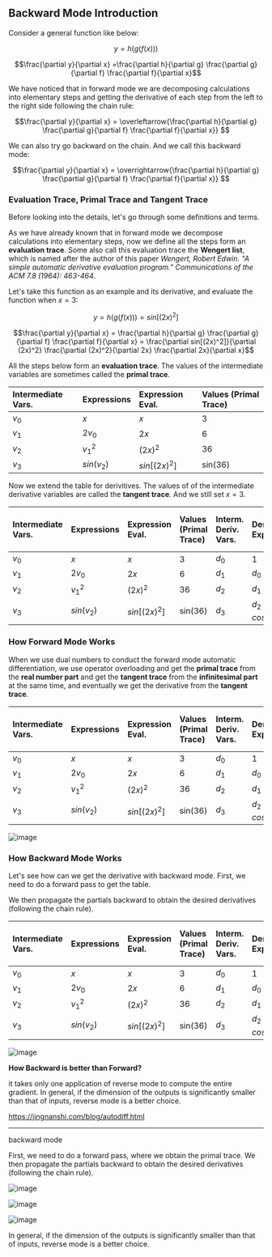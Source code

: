 ## Backward Mode Introduction

Consider a general function like below:

$$y = h ( g ( f(x) ) )$$

$$\frac{\partial y}{\partial x} =\frac{\partial h}{\partial g} \frac{\partial g}{\partial f} \frac{\partial f}{\partial x}$$

We have noticed that in forward mode we are decomposing calculations into elementary steps and getting the derivative of each step from the left to the right side following the chain rule:

$$\frac{\partial y}{\partial x} = \overleftarrow{\frac{\partial h}{\partial g} \frac{\partial g}{\partial f} \frac{\partial f}{\partial x}} $$

We can also try go backward on the chain. And we call this backward mode:

$$\frac{\partial y}{\partial x} = \overrightarrow{\frac{\partial h}{\partial g} \frac{\partial g}{\partial f} \frac{\partial f}{\partial x}} $$


### Evaluation Trace, Primal Trace and Tangent Trace

Before looking into the details, let's go through some definitions and terms. 

As we have already known that in forward mode we decompose calculations into elementary steps, now we define all the steps form an __evaluation trace__. Some also call this evaluation trace the __Wengert list__, which is named after the author of this paper *Wengert, Robert Edwin. "A simple automatic derivative evaluation program." Communications of the ACM 7.8 (1964): 463-464*.

Let's take this function as an example and its derivative, and evaluate the function when $x = 3$:

$$y = h ( g ( f(x) ) ) = sin[(2x)^2]$$

$$\frac{\partial y}{\partial x} = \frac{\partial h}{\partial g} \frac{\partial g}{\partial f} \frac{\partial f}{\partial x} = \frac{\partial sin[(2x)^2]}{\partial (2x)^2} \frac{\partial (2x)^2}{\partial 2x} \frac{\partial 2x}{\partial x}$$

All the steps below form an __evaluation trace__. The values of the intermediate variables are sometimes called the __primal trace__.

| Intermediate Vars.                | Expressions               | Expression Eval. | Values (Primal Trace)| 
|:----------------------------------|:--------------------------|:-----------------|:---------------------|
| $v_0$                             | $x$                       | $x$              | 3                    |
| $v_1$                             | $2v_0$                    | $2x$             | 6                    |
| $v_2$                             | $v_1^2$                   | $(2x)^2$         | 36                   |
| $v_3$                             | $sin(v_2)$                | $sin[(2x)^2]$    | sin(36)              |

Now we extend the table for derivitives. The values of of the intermediate derivative variables are called the __tangent trace__. And we still set $x = 3$.

| Intermediate Vars.                | Expressions               | Expression Eval. | Values (Primal Trace)|  Interm. Deriv. Vars.    | Deriv. Expressions     |   Deriv. Expressions Eval.    | Deriv. Values (Tangent Trace)| 
|:----------------------------------|:--------------------------|:----------------|:----------------------|:-------------------------|:-----------------------|:------------------------------|:----------------------------:|
| $v_0$                             | $x$                       | $x$             | 3                     |  $d_0$                   | 1                      | 1                             | 1                            |
| $v_1$                             | $2v_0$                    | $2x$            | 6                     |  $d_1$                   | $d_0 \cdot 2$          | 2                             | 2                            |
| $v_2$                             | $v_1^2$                   | $(2x)^2$        | 36                    |  $d_2$                   | $d_1 \cdot 2\cdot2x$   | $8x$                          | 24                           |
| $v_3$                             | $sin(v_2)$                | $sin[(2x)^2]$   | sin(36)               |  $d_3$                   | $d_2 \cdot cos[(2x)^2]$| $8x \cdot cos[(2x)^2]$        | 24cos(36)                    |

### How Forward Mode Works

When we use dual numbers to conduct the forward mode automatic differentiation, we use operator overloading and get the __primal trace__ from the __real number part__ and get the __tangent trace__ from the __infinitesimal part__ at the same time, and eventually we get the derivative from the __tangent trace__.

| Intermediate Vars.                | Expressions               | Expression Eval. | Values (Primal Trace)|  Interm. Deriv. Vars.    | Deriv. Expressions     |   Deriv. Expressions Eval.    | Deriv. Values (Tangent Trace)| Forward |
|:----------------------------------|:--------------------------|:----------------|:----------------------|:-------------------------|:-----------------------|:------------------------------|:----------------------------:|:-------:|          
| $v_0$                             | $x$                       | $x$             | 3                     |  $d_0$                   | 1                      | 1                             | 1                            |    ↓    |
| $v_1$                             | $2v_0$                    | $2x$            | 6                     |  $d_1$                   | $d_0 \cdot 2$          | 2                             | 2                            |    ↓    |
| $v_2$                             | $v_1^2$                   | $(2x)^2$        | 36                    |  $d_2$                   | $d_1 \cdot 2\cdot2x$   | $8x$                          | 24                           |    ↓    |
| $v_3$                             | $sin(v_2)$                | $sin[(2x)^2]$   | sin(36)               |  $d_3$                   | $d_2 \cdot cos[(2x)^2]$| $8x \cdot cos[(2x)^2]$        | 24cos(36)                    |    ↓    |

![image](https://github.com/mincongzhang/AAD/assets/5571030/b131db64-e1f2-4ccc-bc6b-0ec714272c3c)


### How Backward Mode Works

Let's see how can we get the derivative with backward mode. First, we need to do a forward pass to get the table. 

We then propagate the partials backward to obtain the desired derivatives (following the chain rule).

| Intermediate Vars.                | Expressions               | Expression Eval. | Values (Primal Trace)|  Interm. Deriv. Vars.    | Deriv. Expressions     |   Deriv. Expressions Eval.    | Deriv. Values (Tangent Trace)| Backward |
|:----------------------------------|:--------------------------|:----------------|:----------------------|:-------------------------|:-----------------------|:------------------------------|:----------------------------:|:-------:|          
| $v_0$                             | $x$                       | $x$             | 3                     |  $d_0$                   | 1                      | 1                             | 1                            |    ↑    |
| $v_1$                             | $2v_0$                    | $2x$            | 6                     |  $d_1$                   | $d_0 \cdot 2$          | 2                             | 2                            |    ↑    |
| $v_2$                             | $v_1^2$                   | $(2x)^2$        | 36                    |  $d_2$                   | $d_1 \cdot 2\cdot2x$   | $8x$                          | 24                           |    ↑    |
| $v_3$                             | $sin(v_2)$                | $sin[(2x)^2]$   | sin(36)               |  $d_3$                   | $d_2 \cdot cos[(2x)^2]$| $8x \cdot cos[(2x)^2]$        | 24cos(36)                    |    ↑    |


![image](https://github.com/mincongzhang/AAD/assets/5571030/805edd2e-6ceb-4c9a-941e-a172231636eb)


__How Backward is better than Forward?__

it takes only one application of reverse mode to compute the entire gradient. In general, if the dimension of the outputs is significantly smaller than that of inputs, reverse mode is a better choice.


https://jingnanshi.com/blog/autodiff.html

-----------

backward mode

First, we need to do a forward pass, where we obtain the primal trace. We then propagate the partials backward to obtain the desired derivatives (following the chain rule).

![image](https://github.com/mincongzhang/AAD/assets/5571030/4a9bb3fa-656a-4266-a7c5-6248457d050e)

![image](https://github.com/mincongzhang/AAD/assets/5571030/55fd41aa-dd89-4392-8660-356870fe8256)

![image](https://github.com/mincongzhang/AAD/assets/5571030/56a0c03b-655a-44bb-b415-9e60826968c2)



In general, if the dimension of the outputs is significantly smaller than that of inputs, reverse mode is a better choice.
